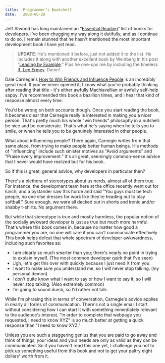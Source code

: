 ```yaml
---
title:  Programmer’s Bookshelf
date:   2008-06-29
---
```


Jeff Atwood has long maintained an “[Essential Reading](http://www.codinghorror.com/blog/archives/000020.html?r=202#endcomments)” list of books for developers. I've been chugging my way along it dutifully, and as I continue to do so, I remain stunned that he hasn't mentioned the most important development book I have yet read.

> **UPDATE**: He's mentioned it before, just not added it to the list. He includes it along with another excellent book by Weinberg in his post “[Leading by Example](http://www.codinghorror.com/blog/archives/000933.html).” Plus he one-ups me by including the timeless [R. Lee Ermey](http://en.wikipedia.org/wiki/R._Lee_Ermey). Damn!

Dale Carnegie's [How to Win Friends and Influence People](http://en.wikipedia.org/wiki/How_to_Win_Friends_and_Influence_People) is an incredibly great read. If you've never opened it, I know what you're probably thinking after reading that title - it's either awfully Machiavellian or awfully self-help sappy. I've recommended this book a bazillion times, and I hear that kind of response almost every time.

You'd be wrong on both accounts though. Once you start reading the book, it becomes clear that Carnegie really is interested in making you a nicer person. That's pretty much his whole "win friends" philosophy in a nutshell: be nice and be considerate. That's what he's saying when he tells you to smile, or when he tells you to be genuinely interested in other people.

What about influencing people? There again, Carnegie writes from that same place, from trying to make people better human beings. His methods of "influencing" include such sinister motives as "Avoid arguments" and "Praise every improvement." It's all great, seemingly common-sense advice that I never would have realized but for his book.

So if this is great, general advice, why developers in particular then?

There's a plethora of stereotypes about us nerds, almost all of them true. For instance, the development team here at the office recently went out for lunch, and a bystander saw this horde and said "You guys must be tech people, no one else dresses for work like they're heading out to play softball." Sure enough, we were all decked out in shorts and ironic and/or shabby t-shirts. No argument there.

But while that stereotype is true and mostly harmless, the popular notion of the socially awkward developer is just as true but much more harmful. That's where this book comes in, because no matter how good a programmer you are, no one will care if you can't communicate effectively. This book helps defeat that whole spectrum of developer awkwardness, including such favorites as:

* I am clearly so much smarter than you; there's nearly no point in trying to explain myself. (The most common developer quirk that I've seen)
* Ugh, let's get this over with quickly because I just need X from you.
* I want to make sure you understand me, so I will never stop talking. (my personal demon)
* I don't quite know what I want to say or how I want to say it, so I will never stop talking. (Also extremely common)
* I’m going to sound dumb, so I'd rather not talk.

While I'm phrasing this in terms of conversation, Carnegie's advice applies in nearly all forms of communication. There's not a single email I start without considering how I can start it with something immediately relevant to the audience's interest. "In order to complete that webpage you requested, I need to know XYZ" is so much better at getting a quick response than "I need to know XYZ."

Unless you are such a staggering genius that you are paid to go away and think of things, your ideas and your needs are only as valid as they can be communicated. So if you haven't read this one yet, I challenge you not to pick up something useful from this book and not to get your paltry eight dollars' worth from it.